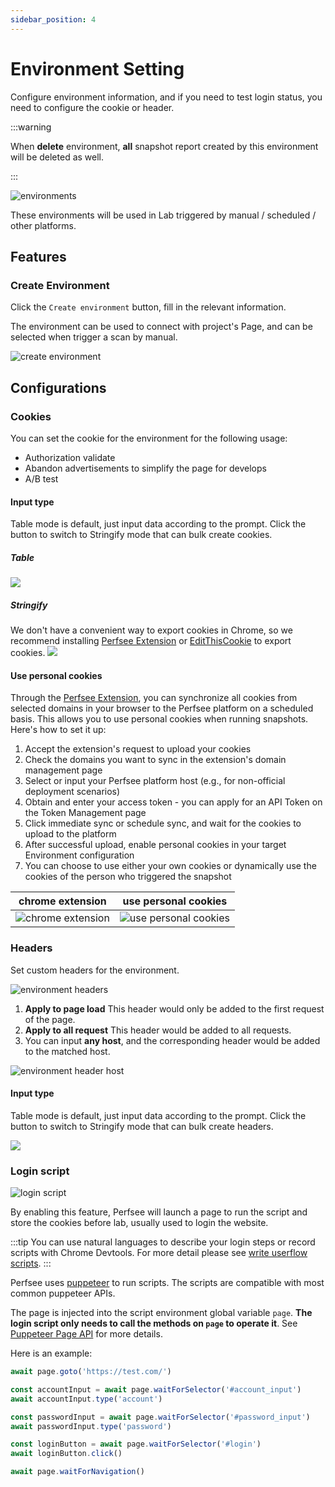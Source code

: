 ```yaml
---
sidebar_position: 4
---
```


# Environment Setting

Configure environment information, and if you need to test login status, you need to configure the cookie or header.

:::warning

When **delete** environment, **all** snapshot report created by this environment will be deleted as well.

:::

![environments](/settings/environments.png)

These environments will be used in Lab triggered by manual / scheduled / other platforms.

## Features

### Create Environment

Click the `Create environment` button, fill in the relevant information.

The environment can be used to connect with project's Page, and can be selected when trigger a scan by manual.

![create environment](/settings/create-environment.png)

## Configurations

### Cookies

You can set the cookie for the environment for the following usage:

- Authorization validate
- Abandon advertisements to simplify the page for develops
- A/B test

#### Input type

Table mode is default, just input data according to the prompt. Click the button to switch to Stringify mode that can bulk create cookies.

##### Table

![](/settings/cookies-table.png)

##### Stringify

We don't have a convenient way to export cookies in Chrome, so we recommend installing [Perfsee Extension](https://todo.todo) or [EditThisCookie](https://chromewebstore.google.com/detail/editthiscookie/ojfebgpkimhlhcblbalbfjblapadhbol) to export cookies.
![](/settings/cookies-stringify.png)

#### Use personal cookies

Through the [Perfsee Extension](https://todo.todo), you can synchronize all cookies from selected domains in your browser to the Perfsee platform on a scheduled basis. This allows you to use personal cookies when running snapshots. Here's how to set it up:

1. Accept the extension's request to upload your cookies
2. Check the domains you want to sync in the extension's domain management page
3. Select or input your Perfsee platform host (e.g., for non-official deployment scenarios)
4. Obtain and enter your access token - you can apply for an API Token on the Token Management page
5. Click immediate sync or schedule sync, and wait for the cookies to upload to the platform
6. After successful upload, enable personal cookies in your target Environment configuration
7. You can choose to use either your own cookies or dynamically use the cookies of the person who triggered the snapshot

| chrome extension                                            | use personal cookies                                        |
| ----------------------------------------------------------- | ----------------------------------------------------------- |
| ![chrome extension](/settings/chrome-extension-cookies.png) | ![use personal cookies](/settings/use-personal-cookies.png) |

### Headers

Set custom headers for the environment.

![environment headers](/settings/environment-headers.png)

1. **Apply to page load** This header would only be added to the first request of the page.
2. **Apply to all request** This header would be added to all requests.
3. You can input **any host**, and the corresponding header would be added to the matched host.

![environment header host](/settings/environment-header-host.png)

#### Input type

Table mode is default, just input data according to the prompt. Click the button to switch to Stringify mode that can bulk create headers.

![](/settings/headers-stringify.png)

### Login script

![login script](/settings/login-script.png)

By enabling this feature, Perfsee will launch a page to run the script and store the cookies before lab, usually used to login the website.

:::tip
You can use natural languages to describe your login steps or record scripts with Chrome Devtools. For more detail please see [write userflow scripts](/lab/user-flow#step-2-write-user-flow-scripts).
:::

Perfsee uses [puppeteer](https://pptr.dev/) to run scripts. The scripts are compatible with most common puppeteer APIs.

The page is injected into the script environment global variable `page`. **The login script only needs to call the methods on `page` to operate it**. See [Puppeteer Page API](https://pptr.dev/api/puppeteer.page) for more details.

Here is an example:

```js
await page.goto('https://test.com/')

const accountInput = await page.waitForSelector('#account_input')
await accountInput.type('account')

const passwordInput = await page.waitForSelector('#password_input')
await passwordInput.type('password')

const loginButton = await page.waitForSelector('#login')
await loginButton.click()

await page.waitForNavigation()
```
